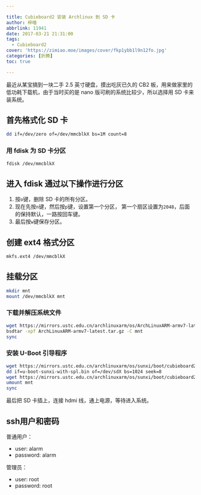 ```yaml
---

title: Cubieboard2 安装 Archlinux 到 SD 卡
author: 梓喵
abbrlink: 11941
date: 2017-03-21 21:31:00
tags:
  - Cubieboard2
cover: 'https://zimiao.moe/images/cover/fkp1ybb1l9n12fo.jpg'
categories: [折腾]
toc: true

---
```


最近从某宝搞到一块二手 2.5 英寸硬盘，摸出吃灰已久的 CB2 板，用来做家里的低功耗下载机，由于当时买的是 nano 版可刷的系统比较少，所以选择用 SD 卡来装系统。

## 首先格式化 SD 卡

```bash
dd if=/dev/zero of=/dev/mmcblkX bs=1M count=8
```

### 用 fdisk 为 SD 卡分区

```bash
fdisk /dev/mmcblkX
```

## 进入 fdisk 通过以下操作进行分区

1. 按`o`键，删除 SD 卡的所有分区。
2. 现在先按`n`键，然后按`p`键，设置第一个分区， 第一个扇区设置为`2048`，后面的保持默认，一路按回车键。
3. 最后按`w`键保存分区。

## 创建 ext4 格式分区

```bash
mkfs.ext4 /dev/mmcblkX
```

## 挂载分区

```bash
mkdir mnt
mount /dev/mmcblkX mnt
```

### 下载并解压系统文件

```bash
wget https://mirrors.ustc.edu.cn/archlinuxarm/os/ArchLinuxARM-armv7-latest.tar.gz
bsdtar -xpf ArchLinuxARM-armv7-latest.tar.gz -C mnt
sync
```

### 安装 U-Boot 引导程序

```bash
wget https://mirrors.ustc.edu.cn/archlinuxarm/os/sunxi/boot/cubieboard2/u-boot-sunxi-with-spl.bin
dd if=u-boot-sunxi-with-spl.bin of=/dev/sdX bs=1024 seek=8
wget https://mirrors.ustc.edu.cn/archlinuxarm/os/sunxi/boot/cubieboard2/boot.scr -O mnt/boot/boot.scr
umount mnt
sync
```

最后把 SD 卡插上，连接 hdmi 线，通上电源，等待进入系统。

## ssh用户和密码

普通用户：

- user: alarm
- password: alarm

管理员：

- user: root
- password: root
